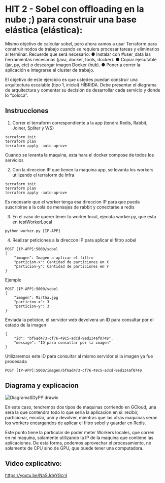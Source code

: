 # HIT 2 - Sobel con offloading en la nube ;) para construir una base elástica (elástica):
Mismo objetivo de calcular sobel, pero ahora vamos a usar Terraform para construir nodos de trabajo cuando se requiera procesar tareas y eliminarlos al terminar. Recuerde que será necesario:
●	Instalar con #user_data las herramientas necesarias (java, docker, tools, docker).
●	Copiar ejecutable (jar, py, etc) o descargar imagen Docker (hub).
●	Poner a correr la aplicación e integrarse al cluster de trabajo.

El objetivo de este ejercicio es que ustedes puedan construir una arquitectura escalable (tipo 1, inicial) HÍBRIDA. Debe presentar el diagrama de arquitectura y comentar su decisión de desarrollar cada servicio y donde lo “coloca”.

## Instrucciones 

1. Correr el terraform correspondiente a la app (tendra Redis, Rabbit, Joiner, Spliter y WS)

```
terraform init
terraform plan
terraform apply -auto-aprove
```

Cuando se levanta la maquina, esta hara el docker compose de todos los servicios

2. Con la direccion IP que tienen la maquina app, se levanta los workers utilizando el terraform de Infra

```
terraform init
terraform plan
terraform apply -auto-aprove
```

Es necesario que el worker tenga esa direccion IP para que pueda suscribirse a la cola de mensajes de rabbit y conectarse a redis

3. En el caso de querer tener tu worker local, ejecuta worker.py, que esta en testWorkerLocal

```
python worker.py [IP-APP]
```

4. Realizar peticiones a la direccon IP para aplicar el filtro sobel

```
POST [IP-APP]:5000/sobel
{
    "imagen": Imagen a aplicar el filtro
    "particion-x": Cantidad de particiones en X
    "particion-y": Cantidad de particiones en Y
}
```

Ejemplo

```
POST [IP-APP]:5000/sobel
{
    "imagen": Mirtha.jpg
    "particion-x": 3
    "particion-y": 3
}
```

Enviada la peticion, el servidor web devolvera un ID para consultar por el estado de la imagen

```
{
    "id": "bf6ad473-cf76-49c5-adcd-9ed134af0749",
    "message": "ID para consultar por la imagen"
}
```

Utilizaremos este ID para consultar al mismo servidor si la imagen ya fue procesada

```
POST [IP-APP]:5000/imagen/bf6ad473-cf76-49c5-adcd-9ed134af0749
```

## Diagrama y explicacion

![DiagramaSDyPP drawio](https://github.com/LucasLatessa/SDyPP-G3/assets/63746351/5d122fa4-7999-43ee-8465-9de6fd357b18)

En este caso, tendremos dos tipos de maquinas corriendo en GCloud, una sera la que contendra todo lo que seria la aplicacion en si: recibir, particionar, encolar, unir y devolver, mientras que las otras maquinas seran los workers encargandos de aplicar el filtro sobel y guardar en Redis.

Este punto tiene la particular de poder meter Workers locales, que corren en mi maquina, solamente utilizando la IP de la maquina que contiene las aplicaciones. De esta forma, podemos aprovechar el procesamiento, no solamente de CPU sino de GPU, que puede tener una computadora.

## Video explicativo: 
https://youtu.be/NaSJdeYGcnI